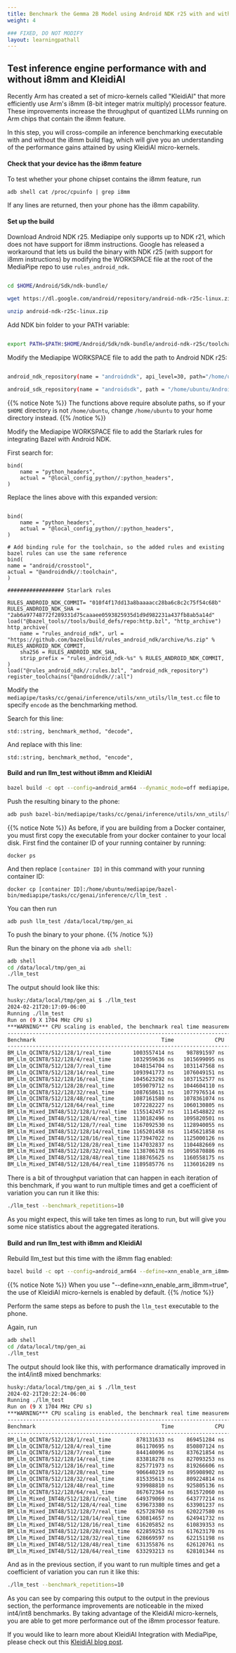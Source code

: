 ```yaml
---
title: Benchmark the Gemma 2B Model using Android NDK r25 with and without KleidiAI
weight: 4

### FIXED, DO NOT MODIFY
layout: learningpathall
---
```


## Test inference engine performance with and without i8mm and KleidiAI

Recently Arm has created a set of micro-kernels called "KleidiAI" that more efficiently use Arm's i8mm (8-bit integer matrix multiply) processor feature. These improvements increase the throughput of quantized LLMs running on Arm chips that contain the i8mm feature.

In this step, you will cross-compile an inference benchmarking executable with and without the i8mm build flag, which will give you an understanding of the performance gains attained by using KleidiAI micro-kernels.

#### Check that your device has the i8mm feature

To test whether your phone chipset contains the i8mm feature, run

```
adb shell cat /proc/cpuinfo | grep i8mm
```

If any lines are returned, then your phone has the i8mm capability.


#### Set up the build

Download Android NDK r25. Mediapipe only supports up to NDK r21, which does not have support for i8mm instructions. Google has released a workaround that lets us build the binary with NDK r25 (with support for i8mm instructions) by modifying the WORKSPACE file at the root of the MediaPipe repo to use `rules_android_ndk`.

```bash

cd $HOME/Android/Sdk/ndk-bundle/

wget https://dl.google.com/android/repository/android-ndk-r25c-linux.zip

unzip android-ndk-r25c-linux.zip

```

Add NDK bin folder to your PATH variable:

```bash

export PATH=$PATH:$HOME/Android/Sdk/ndk-bundle/android-ndk-r25c/toolchains/llvm/prebuilt/linux-x86_64/bin/

```

Modify the Mediapipe WORKSPACE file to add the path to Android NDK r25:

```bash

android_ndk_repository(name = "androidndk", api_level=30, path="/home/ubuntu/Android/Sdk/ndk-bundle/android-ndk-r25c")

android_sdk_repository(name = "androidsdk", path = "/home/ubuntu/Android/Sdk")

```

{{% notice Note %}}
The functions above require absolute paths, so if your `$HOME` directory is not `/home/ubuntu`, change `/home/ubuntu` to your home directory instead.
{{% /notice %}}

Modify the Mediapipe WORKSPACE file to add the Starlark rules for integrating Bazel with Android NDK.

First search for:

```
bind(
    name = "python_headers",
    actual = "@local_config_python//:python_headers",
)
```

Replace the lines above with this expanded version:

```

bind(
    name = "python_headers",
    actual = "@local_config_python//:python_headers",
)

# Add binding rule for the toolchain, so the added rules and existing bazel rules can use the same reference
bind(
name = "android/crosstool",
actual = "@androidndk//:toolchain",
)

################## Starlark rules

RULES_ANDROID_NDK_COMMIT= "010f4f17dd13a8baaaacc28ba6c8c2c75f54c68b"
RULES_ANDROID_NDK_SHA = "2ab6a97748772f289331d75caaaee0593825935d1d9d982231a437fb8ab5a14d"
load("@bazel_tools//tools/build_defs/repo:http.bzl", "http_archive")
http_archive(
	name = "rules_android_ndk", url = "https://github.com/bazelbuild/rules_android_ndk/archive/%s.zip" % RULES_ANDROID_NDK_COMMIT,
	sha256 = RULES_ANDROID_NDK_SHA,
	strip_prefix = "rules_android_ndk-%s" % RULES_ANDROID_NDK_COMMIT,
)
load("@rules_android_ndk//:rules.bzl", "android_ndk_repository")
register_toolchains("@androidndk//:all")
```

Modify the `mediapipe/tasks/cc/genai/inference/utils/xnn_utils/llm_test.cc` file to specify `encode` as the benchmarking method.

Search for this line:

```
std::string, benchmark_method, "decode",
```

And replace with this line:

```
std::string, benchmark_method, "encode",
```
#### Build and run llm_test without i8mm and KleidiAI

```bash
bazel build -c opt --config=android_arm64 --dynamic_mode=off mediapipe/tasks/cc/genai/inference/utils/xnn_utils:llm_test
```

Push the resulting binary to the phone:

```bash
adb push bazel-bin/mediapipe/tasks/cc/genai/inference/utils/xnn_utils/llm_test /data/local/tmp/gen_ai
```

{{% notice Note %}}
As before, if you are building from a Docker container, you must first copy the executable from your docker container to your local disk. First find the container ID of your running container by running:

```
docker ps
```

And then replace `[container ID]` in this command with your running container ID:

```
docker cp [container ID]:/home/ubuntu/mediapipe/bazel-bin/mediapipe/tasks/cc/genai/inference/c/llm_test .
```

You can then run

```
adb push llm_test /data/local/tmp/gen_ai
```

To push the binary to your phone.
{{% /notice %}}

Run the binary on the phone via `adb shell`:

```bash
adb shell
cd /data/local/tmp/gen_ai
./llm_test
```

The output should look like this:

```bash
husky:/data/local/tmp/gen_ai $ ./llm_test
2024-02-21T20:17:09-06:00
Running ./llm_test
Run on (9 X 1704 MHz CPU s)
***WARNING*** CPU scaling is enabled, the benchmark real time measurements may be noisy and will incur extra overhead.
--------------------------------------------------------------------------------------------------
Benchmark                                        Time             CPU   Iterations UserCounters...
--------------------------------------------------------------------------------------------------
BM_Llm_QCINT8/512/128/1/real_time       1003557414 ns    987891597 ns            1 items_per_second=127.546/s
BM_Llm_QCINT8/512/128/4/real_time       1032959636 ns   1015699095 ns            1 items_per_second=123.916/s
BM_Llm_QCINT8/512/128/7/real_time       1048154704 ns   1031147568 ns            1 items_per_second=122.119/s
BM_Llm_QCINT8/512/128/14/real_time      1093941773 ns   1076049151 ns            1 items_per_second=117.008/s
BM_Llm_QCINT8/512/128/16/real_time      1045623292 ns   1037152577 ns            1 items_per_second=122.415/s
BM_Llm_QCINT8/512/128/28/real_time      1059079712 ns   1044604110 ns            1 items_per_second=120.86/s
BM_Llm_QCINT8/512/128/32/real_time      1087658611 ns   1077976514 ns            1 items_per_second=117.684/s
BM_Llm_QCINT8/512/128/48/real_time      1087161580 ns   1078361074 ns            1 items_per_second=117.738/s
BM_Llm_QCINT8/512/128/64/real_time      1072282227 ns   1060130805 ns            1 items_per_second=119.372/s
BM_Llm_Mixed_INT48/512/128/1/real_time  1155142457 ns   1114548822 ns            1 items_per_second=110.809/s
BM_Llm_Mixed_INT48/512/128/4/real_time  1130182496 ns   1095820501 ns            1 items_per_second=113.256/s
BM_Llm_Mixed_INT48/512/128/7/real_time  1167092530 ns   1128940055 ns            1 items_per_second=109.674/s
BM_Llm_Mixed_INT48/512/128/14/real_time 1165201458 ns   1145621858 ns            1 items_per_second=109.852/s
BM_Llm_Mixed_INT48/512/128/16/real_time 1173947022 ns   1125000126 ns            1 items_per_second=109.034/s
BM_Llm_Mixed_INT48/512/128/28/real_time 1147032837 ns   1104482669 ns            1 items_per_second=111.592/s
BM_Llm_Mixed_INT48/512/128/32/real_time 1138706178 ns   1095870886 ns            1 items_per_second=112.408/s
BM_Llm_Mixed_INT48/512/128/48/real_time 1188765625 ns   1160558175 ns            1 items_per_second=107.675/s
BM_Llm_Mixed_INT48/512/128/64/real_time 1189585776 ns   1136016289 ns            1 items_per_second=107.6/s
```

There is a bit of throughput variation that can happen in each iteration of this benchmark, if you want to run multiple times and get a coefficient of variation you can run it like this:

```bash
./llm_test --benchmark_repetitions=10
```

As you might expect, this will take ten times as long to run, but will give you some nice statistics about the aggregated iterations.

#### Build and run llm_test with i8mm and KleidiAI

Rebuild llm_test but this time with the i8mm flag enabled:

```bash
bazel build -c opt --config=android_arm64 --define=xnn_enable_arm_i8mm=true --dynamic_mode=off mediapipe/tasks/cc/genai/inference/utils/xnn_utils:llm_test
```
{{% notice Note %}}
When you use "--define=xnn_enable_arm_i8mm=true", the use of KleidiAI micro-kernels is enabled by default. 
{{% /notice %}}


Perform the same steps as before to push the `llm_test` executable to the phone.

Again, run

```bash
adb shell
cd /data/local/tmp/gen_ai
./llm_test
```

The output should look like this, with performance dramatically improved in the int4/int8 mixed benchmarks:

```bash
husky:/data/local/tmp/gen_ai $ ./llm_test
2024-02-21T20:22:24-06:00
Running ./llm_test
Run on (9 X 1704 MHz CPU s)
***WARNING*** CPU scaling is enabled, the benchmark real time measurements may be noisy and will incur extra overhead.
--------------------------------------------------------------------------------------------------
Benchmark                                        Time             CPU   Iterations UserCounters...
--------------------------------------------------------------------------------------------------
BM_Llm_QCINT8/512/128/1/real_time        878131633 ns    869451284 ns            1 items_per_second=145.764/s
BM_Llm_QCINT8/512/128/4/real_time        861170695 ns    850807124 ns            1 items_per_second=148.635/s
BM_Llm_QCINT8/512/128/7/real_time        844140096 ns    837621854 ns            1 items_per_second=151.634/s
BM_Llm_QCINT8/512/128/14/real_time       833818278 ns    827093253 ns            1 items_per_second=153.511/s
BM_Llm_QCINT8/512/128/16/real_time       825771973 ns    819266606 ns            1 items_per_second=155.006/s
BM_Llm_QCINT8/512/128/28/real_time       906640219 ns    895908902 ns            1 items_per_second=141.181/s
BM_Llm_QCINT8/512/128/32/real_time       815335613 ns    809224814 ns            1 items_per_second=156.991/s
BM_Llm_QCINT8/512/128/48/real_time       939988810 ns    925805136 ns            1 items_per_second=136.172/s
BM_Llm_QCINT8/512/128/64/real_time       867672364 ns    861572060 ns            1 items_per_second=147.521/s
BM_Llm_Mixed_INT48/512/128/1/real_time   649379069 ns    643777214 ns            1 items_per_second=197.111/s
BM_Llm_Mixed_INT48/512/128/4/real_time   639673380 ns    633901237 ns            1 items_per_second=200.102/s
BM_Llm_Mixed_INT48/512/128/7/real_time   625728760 ns    620227580 ns            1 items_per_second=204.561/s
BM_Llm_Mixed_INT48/512/128/14/real_time  630814657 ns    624941732 ns            1 items_per_second=202.912/s
BM_Llm_Mixed_INT48/512/128/16/real_time  616205852 ns    610839353 ns            1 items_per_second=207.723/s
BM_Llm_Mixed_INT48/512/128/28/real_time  622859253 ns    617623170 ns            1 items_per_second=205.504/s
BM_Llm_Mixed_INT48/512/128/32/real_time  628669597 ns    622151198 ns            1 items_per_second=203.605/s
BM_Llm_Mixed_INT48/512/128/48/real_time  631355876 ns    626120761 ns            1 items_per_second=202.738/s
BM_Llm_Mixed_INT48/512/128/64/real_time  633293213 ns    628101344 ns            1 items_per_second=202.118/s
```

And as in the previous section, if you want to run multiple times and get a coefficient of variation you can run it like this:

```bash
./llm_test --benchmark_repetitions=10
```

As you can see by comparing this output to the output in the previous section, the performance improvements are noticeable in the mixed int4/int8 benchmarks. By taking advantage of the KleidiAI micro-kernels, you are able to get more performance out of the i8mm processor feature.

If you would like to learn more about KleidiAI Integration with MediaPipe, please check out this [KleidiAI blog post](https://newsroom.arm.com/blog/kleidiai-integration-mediapipe).
